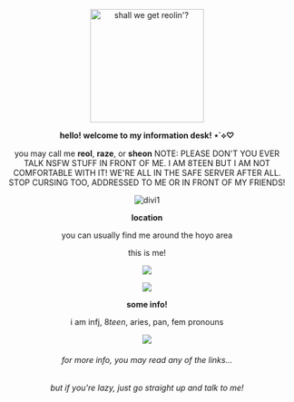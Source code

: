 <p align="center">
  <img src="https://cdn.discordapp.com/attachments/1145680459745996811/1201073844975304724/11566099_ac513-ezgif.com-crop.gif?ex=65c87e2f&is=65b6092f&hm=f77483db8b476c844ff2798d861b234a2c004a0c3810e126f7eb1586dad52ae4&" alt="shall we get reolin'?" width="200" height="200"/>
</p>
<p align="center">
  <strong>hello! welcome to my information desk! ⋆˙⟡♡ </strong>
</p>
<p align="center">
  you may call me <strong>reol</strong>, <strong>raze</strong>, or <strong>sheon</strong>
  NOTE: PLEASE DON'T YOU EVER TALK NSFW STUFF IN FRONT OF ME. I AM 8TEEN BUT I AM NOT COMFORTABLE WITH IT!
  WE'RE ALL IN THE SAFE SERVER AFTER ALL. STOP CURSING TOO, ADDRESSED TO ME OR IN FRONT OF MY FRIENDS!
</p>
<p align="center">
  <img src="https://64.media.tumblr.com/225fbdb4e0a4c95f2ba59153dfa0adc8/7173e688e7dc2e36-f2/s400x600/264f32c2b38002eea3c57ca9861d358480640596.gifv" alt="divi1">
</p>
<p align="center">
  <strong> location </strong>
</p>
<p align="center">
  you can usually find me around the hoyo area
</p>
<p align="center">
  this is me!
</p>
<p align="center">
   <img src="https://cdn.discordapp.com/attachments/1145680459745996811/1205684188972458046/pony-town-im_literally_my_github_profile-trot-blinking-padded-4x.gif?ex=65d943e7&is=65c6cee7&hm=ec9bbbb9e01e5b6341284ad6760d7f54d76e47994f49fb737c8c85b250afe378&">
</p>
<p align="center">
   <img src="https://64.media.tumblr.com/f732795a70755651d05f03bb95b35bcb/7173e688e7dc2e36-73/s400x600/533e21faeed134469838cbb0bc17520ac1abe5a0.gifv">
</p>
<p align="center">
  <strong> some info! </strong>
</p>
<p align="center">
  i am infj, 8<em>teen</em>, aries, pan, fem pronouns
</p>
<p align="center">
   <img src="https://cdn.discordapp.com/attachments/1145680459745996811/1211969194233569300/tumblr_121f20342338460e2b62c94ffe47cc3a_3176db0f_1280-ezgif.com-resize.webp?ex=65f02145&is=65ddac45&hm=e82c1871a1eb6e839518749c56fe08f3e3245626797d8b49ed549691828d4eb8&">
</p>
<h6><p align="center">
  for more info, you may read any of the links...
</p>
<h6><p align="center">
   but if you're lazy, just go straight up and talk to me!
</p>
